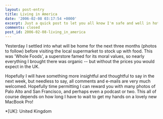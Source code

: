 ```yaml
---
layout: post-entry
title: Living in America
date: '2006-02-08 03:17:54 +0000'
excerpt: Just a quick post to let you all know I'm safe and well in hot and sunny California.
comments: closed
post_id: 2006-02-08-living_in_america
---
```

Yesterday I settled into what will be home for the next three months (photos to follow) before visiting the local supermarket to stock up with food. This was 'Whole Foods', a superstore famed for its moral values, so nearly everything I brought there was organic -- but without the prices you would expect in the UK.

Hopefully I will have something more insightful and thoughtful to say in the next week, but needless to say, all comments and e-mails are very much welcomed. Hopefully time permitting I can reward you with many photos of Palo Alto and San Francisco, and perhaps even a podcast or two. This all of course depends on how long I have to wait to get my hands on a lovely new MacBook Pro!

*[UK]: United Kingdom